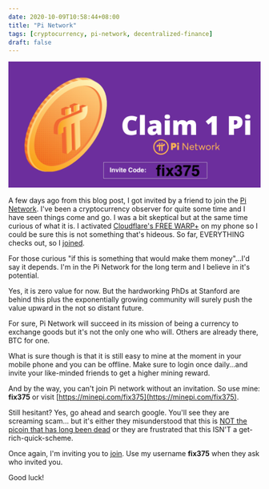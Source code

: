 ```yaml
--- 
date: 2020-10-09T10:58:44+08:00
title: "Pi Network"
tags: [cryptocurrency, pi-network, decentralized-finance]
draft: false
--- 
```


![Join Pi Network using invite code fix375](/images/join-pi-network__fix375.png)

A few days ago from this blog post, I got invited by a friend to join the [Pi Network](https://minepi.com/fix375). I've been a cryptocurrency observer for quite some time and I have seen things come and go. 
I was a bit skeptical but at the same time curious of what it is. I activated [Cloudflare's FREE WARP+](https://1.1.1.1/) on my phone so I could be sure this is not something that's hideous. 
So far, EVERYTHING checks out, so I [joined](https://minepi.com/fix375).

For those curious "if this is something that would make them money"...I'd say it depends. I'm in the Pi Network for the long term and I believe in it's potential.

Yes, it is zero value for now. But the hardworking PhDs at Stanford are behind this plus the exponentially growing community will surely push the value upward in the not so distant future.

For sure, Pi Network will succeed in its mission of being a currency to exchange goods but it's not the only one who will. Others are already there, BTC for one.

What is sure though is that it is still easy to mine at the moment in your mobile phone and you can be offline. Make sure to login once daily…and invite your like-minded friends to get a higher mining reward.

And by the way, you can't join Pi network without an invitation. So use mine: **fix375** or visit [https://minepi.com/fix375](https://minepi.com/fix375).

Still hesitant? Yes, go ahead and search google. You'll see they are screaming scam... but it's either they misunderstood that this is [NOT the picoin that has long been dead](https://www.coinopsy.com/dead-coins/picoin/) or they are frustrated that this ISN'T a get-rich-quick-scheme.

Once again, I'm inviting you to [join](https://minepi.com/fix375). Use my username **fix375** when they ask who invited you.

Good luck!
